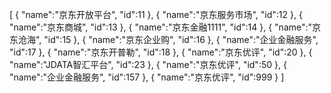 [
	{
		"name":"京东开放平台",
		"id":11
	},
	{
		"name":"京东服务市场",
		"id":12
	},
	{
		"name":"京东商城",
		"id":13
	},
	{
		"name":"京东金融1111",
		"id":14
	},
	{
		"name":"京东沧海",
		"id":15
	},
	{
		"name":"京东企业购",
		"id":16
	},
	{
		"name":"企业金融服务",
		"id":17
	},
	{
		"name":"京东开普勒",
		"id":18
	},
	{
		"name":"京东优评",
		"id":20
	},
	{
		"name":"JDATA智汇平台",
		"id":23
	},
	{
		"name":"京东优评",
		"id":50
	},
	{
		"name":"企业金融服务",
		"id":157
	},
	{
		"name":"京东优评",
		"id":999
	}
]